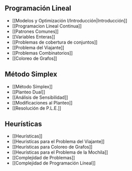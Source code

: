 ## Programación Lineal

- [[Modelos y Optimización I/Introducción|Introducción]]
- [[Programacion Lineal Continua]]
- [[Patrones Comunes]]
- [[Variables Enteras]]
- [[Problemas de cobertura de conjuntos]]
- [[Problema del Viajante]]
- [[Problemas Combinatorios]]
- [[Coloreo de Grafos]]

## Método Simplex

- [[Método Símplex]]
- [[Planteo Dual]]
- [[Análisis de Sensibilidad]]
- [[Modificaciones al Planteo]]
- [[Resolución de P.L.E.]]

## Heurísticas

- [[Heurísticas]]
- [[Heuristícas para el Problema del Viajante]]
- [[Heurísticas para Coloreo de Grafos]]
- [[Heurísticas para el Problema de la Mochila]]
- [[Complejidad de Problemas]]
- [[Complejidad de Programación Líneal]]
